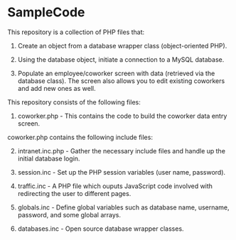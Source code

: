 SampleCode
==========

This repository is a collection of PHP files that:

1) Create an object from a database wrapper class (object-oriented PHP). 

2) Using the database object, initiate a connection to a MySQL database. 

3) Populate an employee/coworker screen with data (retrieved via the database class).  The screen also allows you to edit existing coworkers and add new ones as well. 



This repository consists of the following files: 

1) coworker.php - This contains the code to build the coworker data entry screen.

coworker.php contains the following include files:

2) intranet.inc.php - Gather the necessary include files and handle up the initial database login. 

3) session.inc - Set up the PHP session variables (user name, password). 

4) traffic.inc - A PHP file which ouputs JavaScript code involved with redirecting the user to different pages. 

5) globals.inc - Define global variables such as database name, username, password, and some global arrays. 

6) databases.inc - Open source database wrapper classes.


